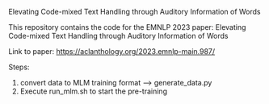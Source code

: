 Elevating Code-mixed Text Handling through Auditory Information of Words

This repository contains the code for the EMNLP 2023 paper:
Elevating Code-mixed Text Handling through Auditory Information of Words

Link to paper: https://aclanthology.org/2023.emnlp-main.987/

Steps:
1. convert data to MLM training format --> generate_data.py 
2. Execute run_mlm.sh to start the pre-training 
